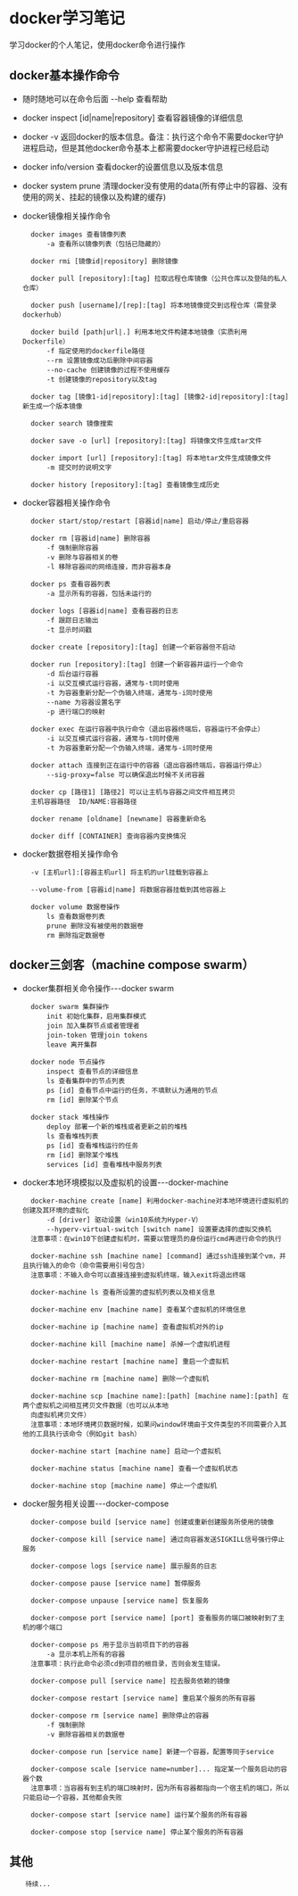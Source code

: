 # docker学习笔记

学习docker的个人笔记，使用docker命令进行操作

## docker基本操作命令

* 随时随地可以在命令后面 --help 查看帮助

* docker inspect [id|name|repository]   查看容器镜像的详细信息

* docker -v 返回docker的版本信息。备注：执行这个命令不需要docker守护进程启动，但是其他docker命令基本上都需要docker守护进程已经启动

* docker info/version  查看docker的设置信息以及版本信息

* docker system prune  清理docker没有使用的data(所有停止中的容器、没有使用的网关、挂起的镜像以及构建的缓存)

* docker镜像相关操作命令

        docker images 查看镜像列表
        	-a 查看所以镜像列表（包括已隐藏的） 
        	
        docker rmi [镜像id|repository] 删除镜像
        
        docker pull [repository]:[tag] 拉取远程仓库镜像（公共仓库以及登陆的私人仓库）   
        
        docker push [username]/[rep]:[tag] 将本地镜像提交到远程仓库（需登录dockerhub）
        
        docker build [path|url|.] 利用本地文件构建本地镜像（实质利用Dockerfile）
        	-f 指定使用的dockerfile路径	
        	--rm 设置镜像成功后删除中间容器
        	--no-cache 创建镜像的过程不使用缓存
        	-t 创建镜像的repository以及tag
        
        docker tag [镜像1-id|repository]:[tag] [镜像2-id|repository]:[tag] 新生成一个版本镜像
        
        docker search 镜像搜索 
        
        docker save -o [url] [repository]:[tag] 将镜像文件生成tar文件
        
        docker import [url] [repository]:[tag] 将本地tar文件生成镜像文件
        	-m 提交时的说明文字
        
        docker history [repository]:[tag] 查看镜像生成历史
    
* docker容器相关操作命令

        docker start/stop/restart [容器id|name] 启动/停止/重启容器
        
        docker rm [容器id|name] 删除容器
        	-f 强制删除容器
        	-v 删除与容器相关的卷
        	-l 移除容器间的网络连接，而非容器本身
        				
        docker ps 查看容器列表
        	-a 显示所有的容器，包括未运行的
        
        docker logs [容器id|name] 查看容器的日志
        	-f 跟踪日志输出
        	-t 显示时间戳
        
        docker create [repository]:[tag] 创建一个新容器但不启动
        
        docker run [repository]:[tag] 创建一个新容器并运行一个命令
        	-d 后台运行容器
        	-i 以交互模式运行容器，通常与-t同时使用
        	-t 为容器重新分配一个伪输入终端，通常与-i同时使用
        	--name 为容器设置名字
        	-p 进行端口的映射
        
        docker exec 在运行容器中执行命令（退出容器终端后，容器运行不会停止）
        	-i 以交互模式运行容器，通常与-t同时使用
        	-t 为容器重新分配一个伪输入终端，通常与-i同时使用
        
        docker attach 连接到正在运行中的容器（退出容器终端后，容器运行停止）
        	--sig-proxy=false 可以确保退出时候不关闭容器
        
        docker cp [路径1] [路径2] 可以让主机与容器之间文件相互拷贝
        主机容器路径  ID/NAME:容器路径
        
        docker rename [oldname] [newname] 容器重新命名
        
        docker diff [CONTAINER] 查询容器内变换情况
        
* docker数据卷相关操作命令

        -v [主机url]:[容器主机url] 将主机的url挂载到容器上
        
        --volume-from [容器id|name] 将数据容器挂载到其他容器上
        
        docker volume 数据卷操作
        	ls 查看数据卷列表
        	prune 删除没有被使用的数据卷
        	rm 删除指定数据卷

## docker三剑客（machine compose swarm）

* docker集群相关命令操作---docker swarm

        docker swarm 集群操作
            init 初始化集群，启用集群模式
            join 加入集群节点或者管理者
            join-token 管理join tokens
            leave 离开集群
            
        docker node 节点操作
            inspect 查看节点的详细信息
            ls 查看集群中的节点列表
            ps [id] 查看节点中运行的任务，不填默认为通用的节点
            rm [id] 删除某个节点
            
        docker stack 堆栈操作
            deploy 部署一个新的堆栈或者更新之前的堆栈
            ls 查看堆栈列表
            ps [id] 查看堆栈运行的任务
            rm [id] 删除某个堆栈
            services [id] 查看堆栈中服务列表

* docker本地环境模拟以及虚拟机的设置---docker-machine

        docker-machine create [name] 利用docker-machine对本地环境进行虚拟机的创建及其环境的虚拟化
            -d [driver] 驱动设置（win10系统为Hyper-V）
            --hyperv-virtual-switch [switch name] 设置要选择的虚拟交换机
        注意事项：在win10下创建虚拟机时，需要以管理员的身份运行cmd再进行命令的执行
        
        docker-machine ssh [machine name] [command] 通过ssh连接到某个vm，并且执行输入的命令（命令需要用引号包含）
        注意事项：不输入命令可以直接连接到虚拟机终端，输入exit将退出终端
        
        docker-machine ls 查看所设置的虚拟机列表以及相关信息
        
        docker-machine env [machine name] 查看某个虚拟机的环境信息
        
        docker-machine ip [machine name] 查看虚拟机对外的ip
        
        docker-machine kill [machine name] 杀掉一个虚拟机进程
        
        docker-machine restart [machine name] 重启一个虚拟机
        
        docker-machine rm [machine name] 删除一个虚拟机
        
        docker-machine scp [machine name]:[path] [machine name]:[path] 在两个虚拟机之间相互拷贝文件数据（也可以从本地
        向虚拟机拷贝文件）
        注意事项：本地环境拷贝数据时候，如果问window环境由于文件类型的不同需要介入其他的工具执行该命令（例如git bash）
        
        docker-machine start [machine name] 启动一个虚拟机
        
        docker-machine status [machine name] 查看一个虚拟机状态
        
        docker-machine stop [machine name] 停止一个虚拟机
        
* docker服务相关设置---docker-compose
        
        docker-compose build [service name] 创建或重新创建服务所使用的镜像
        
        docker-compose kill [service name] 通过向容器发送SIGKILL信号强行停止服务
        
        docker-compose logs [service name] 展示服务的日志
        
        docker-compose pause [service name] 暂停服务
        
        docker-compose unpause [service name] 恢复服务
        
        docker-compose port [service name] [port] 查看服务的端口被映射到了主机的哪个端口
        
        docker-compose ps 用于显示当前项目下的的容器
            -a 显示本机上所有的容器
        注意事项：执行此命令必须cd到项目的根目录，否则会发生错误。
        
        docker-compose pull [service name] 拉去服务依赖的镜像
        
        docker-compose restart [service name] 重启某个服务的所有容器
        
        docker-compose rm [service name] 删除停止的容器
            -f 强制删除
            -v 删除容器相关的数据卷
            
        docker-compose run [service name] 新建一个容器，配置等同于service
        
        docker-compose scale [service name=number]... 指定某一个服务启动的容器个数
        注意事项：当容器有到主机的端口映射时，因为所有容器都指向一个宿主机的端口，所以只能启动一个容器，其他都会失败
        
        docker-compose start [service name] 运行某个服务的所有容器
        
        docker-compose stop [service name] 停止某个服务的所有容器
        
## 其他

        待续...